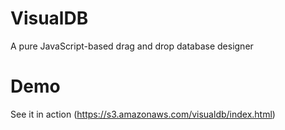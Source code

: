 # VisualDB
A pure JavaScript-based drag and drop database designer

# Demo

See it in action (https://s3.amazonaws.com/visualdb/index.html)

